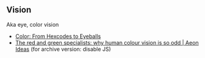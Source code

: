 ## Vision

Aka eye, color vision

- [Color: From Hexcodes to Eyeballs](http://jamie-wong.com/post/color/)
- [The red and green specialists: why human colour vision is so odd | Aeon Ideas](https://aeon.co/ideas/the-red-and-green-specialists-why-human-colour-vision-is-so-odd) (for archive version: disable JS)